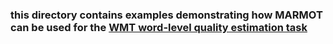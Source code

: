 ### this directory contains examples demonstrating how MARMOT can be used for the [WMT word-level quality estimation task](http://www.statmt.org/wmt14/quality-estimation-task.html)